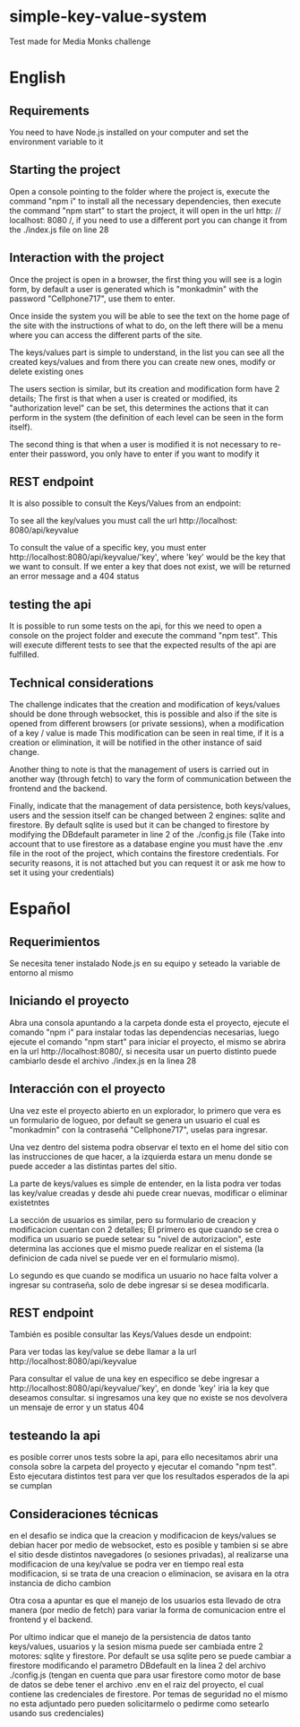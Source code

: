 # simple-key-value-system
Test made for Media Monks challenge 

# English

## Requirements

You need to have Node.js installed on your computer and set the environment variable to it

## Starting the project

Open a console pointing to the folder where the project is, execute the command "npm i" to install all the necessary dependencies, then execute the command "npm start" to start the project, it will open in the url http: // localhost: 8080 /, if you need to use a different port you can change it from the ./index.js file on line 28

## Interaction with the project

Once the project is open in a browser, the first thing you will see is a login form, by default a user is generated which is "monkadmin" with the password "Cellphone717", use them to enter.

Once inside the system you will be able to see the text on the home page of the site with the instructions of what to do, on the left there will be a menu where you can access the different parts of the site.

The keys/values part is simple to understand, in the list you can see all the created keys/values and from there you can create new ones, modify or delete existing ones

The users section is similar, but its creation and modification form have 2 details; The first is that when a user is created or modified, its "authorization level" can be set, this determines the actions that it can perform in the system (the definition of each level can be seen in the form itself).

The second thing is that when a user is modified it is not necessary to re-enter their password, you only have to enter if you want to modify it

## REST endpoint

It is also possible to consult the Keys/Values from an endpoint:

To see all the key/values you must call the url http://localhost: 8080/api/keyvalue

To consult the value of a specific key, you must enter http://localhost:8080/api/keyvalue/'key', where 'key' would be the key that we want to consult. If we enter a key that does not exist, we will be returned an error message and a 404 status


## testing the api

It is possible to run some tests on the api, for this we need to open a console on the project folder and execute the command "npm test". This will execute different tests to see that the expected results of the api are fulfilled.

## Technical considerations

The challenge indicates that the creation and modification of keys/values should be done through websocket, this is possible and also if the site is opened from different browsers (or private sessions), when a modification of a key / value is made This modification can be seen in real time, if it is a creation or elimination, it will be notified in the other instance of said change.

Another thing to note is that the management of users is carried out in another way (through fetch) to vary the form of communication between the frontend and the backend.

Finally, indicate that the management of data persistence, both keys/values, users and the session itself can be changed between 2 engines: sqlite and firestore. By default sqlite is used but it can be changed to firestore by modifying the DBdefault parameter in line 2 of the ./config.js file (Take into account that to use firestore as a database engine you must have the .env file in the root of the project, which contains the firestore credentials. For security reasons, it is not attached but you can request it or ask me how to set it using your credentials)

# Español

## Requerimientos

Se necesita tener instalado Node.js en su equipo y seteado la variable de entorno al mismo

## Iniciando el proyecto

Abra una consola apuntando a la carpeta donde esta el proyecto, ejecute el comando "npm i" para instalar todas las dependencias necesarias, luego ejecute el comando "npm start" para iniciar el proyecto, el mismo se abrira en la url http://localhost:8080/, si necesita usar un puerto distinto puede cambiarlo desde el archivo ./index.js en la linea 28

## Interacción con el proyecto

Una vez este el proyecto abierto en un explorador, lo primero que vera es un formulario de logueo, por default se genera un usuario el cual es "monkadmin" con la contraseñá "Cellphone717", uselas para ingresar.

Una vez dentro del sistema podra observar el texto en el home del sitio con las instrucciones de que hacer, a la izquierda estara un menu donde se puede acceder a las distintas partes del sitio.

La parte de keys/values es simple de entender, en la lista podra ver todas las key/value creadas y desde ahi puede crear nuevas, modificar o eliminar existetntes

La sección de usuarios es similar, pero su formulario de creacion y modificacion cuentan con 2 detalles; El primero es que cuando se crea o modifica un usuario se puede setear su "nivel de autorizacion", este determina las acciones que el mismo puede realizar en el sistema (la definicion de cada nivel se puede ver en el formulario mismo).

Lo segundo es que cuando se modifica un usuario no hace falta volver a ingresar su contraseña, solo de debe ingresar si se desea modificarla.

## REST endpoint

También es posible consultar las Keys/Values desde un endpoint:

Para ver todas las key/value se debe llamar a la url http://localhost:8080/api/keyvalue

Para consultar el value de una key en especifico se  debe ingresar a http://localhost:8080/api/keyvalue/'key', en donde 'key' iria la key que deseamos consultar. si ingresamos una key que no existe se nos devolvera un mensaje de error y un status 404

## testeando la api

es posible correr unos tests sobre la api, para ello necesitamos abrir una consola sobre la carpeta del proyecto y ejecutar el comando "npm test". Esto ejecutara distintos test para ver que los resultados esperados de la api se cumplan

## Consideraciones técnicas

en el desafio se indica que la creacion y modificacion de keys/values se debian hacer por medio de websocket, esto es posible y tambien si se abre el sitio desde distintos navegadores (o sesiones privadas), al realizarse una modificacion de una key/value se podra ver en tiempo real esta modificacion, si se trata de una creacion o eliminacion, se avisara en la otra instancia de dicho cambion

Otra cosa a apuntar es que el manejo de los usuarios esta llevado de otra manera (por medio de fetch) para variar la forma de comunicacion entre el frontend y el backend.

Por ultimo indicar que el manejo de la persistencia de datos tanto keys/values, usuarios y la sesion misma puede ser cambiada entre 2 motores: sqlite y firestore. Por default se usa sqlite pero se puede cambiar a firestore modificando el parametro DBdefault en la linea 2 del archivo ./config.js (tengan en cuenta que para usar firestore como motor de base de datos se debe tener el archivo .env en el raiz del proyecto, el cual contiene las credenciales de firestore. Por temas de seguridad no el mismo no esta adjuntado pero pueden solicitarmelo o pedirme como setearlo usando sus credenciales)
